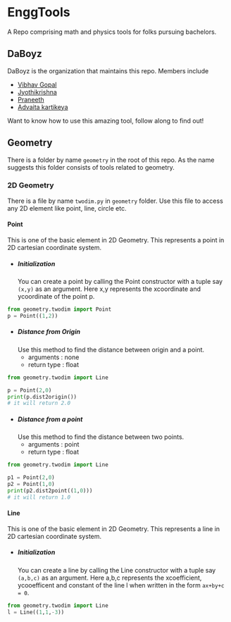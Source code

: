 # EnggTools

A Repo comprising math and physics tools for folks pursuing bachelors.

## DaBoyz

DaBoyz is the organization that maintains this repo.
Members include

- [Vibhav Gopal](https://github.com/Vibhav-Gopal)
- [Jyothikrishna](https://github.com/bhendi-boi)
- [Praneeth](https://github.com/ProfessorZoom023)
- [Advaita kartikeya](https://github.com/addukar28)

Want to know how to use this amazing tool, follow along to find out!

## Geometry

There is a folder by name `geometry` in the root of this repo. As the name suggests this folder consists of tools related to geometry.

### 2D Geometry

There is a file by name `twodim.py` in `geometry` folder. Use this file to access any 2D element like point, line, circle etc.

#### Point

This is one of the basic element in 2D Geometry. This represents a point in 2D cartesian coordinate system.

- ##### Initialization
  You can create a point by calling the Point constructor with a tuple say `(x,y)` as an argument. Here x,y represents the xcoordinate and ycoordinate of the point p.

```python
from geometry.twodim import Point
p = Point((1,2))
```

- ##### Distance from Origin
  Use this method to find the distance between origin and a point.
  - arguments : none
  - return type : float

```python
from geometry.twodim import Line

p = Point(2,0)
print(p.dist2origin())
# it will return 2.0
```

- ##### Distance from a point
  Use this method to find the distance between two points.
  - arguments : point
  - return type : float

```python
from geometry.twodim import Line

p1 = Point(2,0)
p2 = Point(1,0)
print(p2.dist2point((1,0)))
# it will return 1.0
```

#### Line

This is one of the basic element in 2D Geometry. This represents a line in 2D cartesian coordinate system.

- ##### Initialization
  You can create a line by calling the Line constructor with a tuple say `(a,b,c)` as an argument. Here a,b,c represents the xcoefficient, ycooefficent and constant of the line l when written in the form `ax+by+c = 0`.

```python
from geometry.twodim import Line
l = Line((1,1,-3))
```
